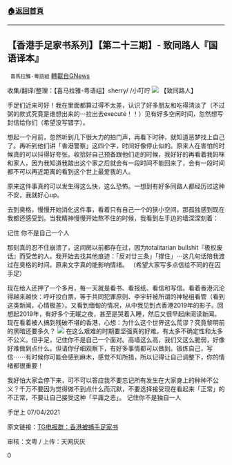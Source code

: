 ###  [:house:返回首頁](https://github.com/ourhimalayas/txt)
---

## 【香港手足家书系列】【第二十三期】- 致同路人『国语译本』
` 喜馬拉雅-粵語組` [轉載自GNews](https://gnews.org/zh-hans/1192114/)

收集/翻译/整理：【喜马拉雅-粤语组】sherry/ /小叮咛
![]()![](https://gnews-media-offload.s3.amazonaws.com/wp-content/uploads/2021/05/09024550/5091-1.jpg)
【致同路人】

手足们近来可好！我在里面都算过得不太差，认识了好多朋友和吃得清淡了（不过粥的款式究竟是谁想出来的⋯拉出去execute！！）见有好多空闲时间，忽然想写封信给你们（希望没写错字）。

想起一个月前，忽然听到几下很大力的拍门声，再看下时钟，就知道恶梦找上自己了。再听到他们讲「香港警察」这四个字，时间好像停止似的。原来人在害怕的时候真的可以抖得好夸张。收拾好自己预备跟他们走的时候，我好好的再看着我妈咪和家人，因为我知道我踏出这个家之后就会有一段时间不能回来了，会有一段时间都不可以再近距离的看到这个世上最爱我的人。

原来这件事真的可以发生得这么快，这么恐怖。一想到有好多同路人都经历过这种不安，我就好心up。

去到臭格，慢慢开始消化这件事，看着只有自己一个的狭小空间，那孤独感到现在我都还感受到。当我精神慢慢开始熬不住的时候，我看到左手边的墙深深刻着：

记住 你不是自己一个人

那刻真的忍不住崩溃了，这间房以前都存在过，因为totalitarian bullshit『极权废话』而受苦的人。我开始去找其他痕迹：「反对廿三条」「撑住」⋯这几句话陪我渡过在臭格的时间。原来文字真的能影响情绪。 （希望大家写多点信给不同的在囚手足）

现在给人还押了一个多月，每一天就是看书、看报纸、看信和写信。看着香港沉沦得越来越快：呼吁投白票，等于共同犯罪原则、李宇轩被所谓的神秘组看管（看到这类新闻，心情极差）。又看到缅甸的情况，从中我见到点香港2019年的影子。回想起2019年，有好多个无眠之夜，甚至是哭着入睡，然后又很早起床阅读新闻。现在看着被人搞到残破不堪的香港，心想：为什么这个世界这么荒谬？究竟黎明前的黑暗还要多久？
![]()![](https://gnews-media-offload.s3.amazonaws.com/wp-content/uploads/2021/05/09024604/5092.jpg)
在这么艰难的时期要坚强真的好难，有太多不确定性和太多不公义。但手足，记住你不是自己一个面对。高墙这么高，我们又这么脆弱，好像好难做到点什么。但请你仔细观察下，有好多事情都可以做到。锻炼自己，写信⋯⋯有时候你可能会感到麻木，感觉不知所措，所以记得让自己调整下，你的情绪都很重要！

我好怕大家会停下来，可不可以答应我不要忘记所有发生在大家身上的种种不公义？千万不要因为觉得做不到点什么而沉默，不要选择接受现在看起来「正常」的不正常，不要让自己接受这种「平庸之恶」。
记住你不是独自一人

手足上
07/04/2021



原文链接：[TG电报群：香港被捕手足家书](https://t.me/youarenotalonehk_mailbox/844?single)

审核：文粤 / 上传：天网灰灰

0
